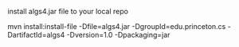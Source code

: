 install algs4.jar file to your local repo

mvn install:install-file -Dfile=algs4.jar -DgroupId=edu.princeton.cs -DartifactId=algs4 -Dversion=1.0 -Dpackaging=jar
